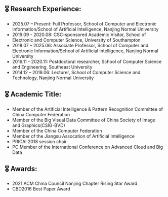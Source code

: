 ## 🎖 Research Experience:
- 2025.07 – Present: Full Professor, School of Computer and Electronic Information/School of Artificial Intelligence, Nanjing Normal University
- 2019.09 - 2020.08: CSC-sponsored Academic Visitor, School of Electronic and Computer Science, University of Southampton
- 2018.07 – 2025.06: Associate Professor,	School of Computer and Electronic Information/School of Artificial Intelligence, Nanjing Normal University
- 2016.11 - 2020.11: Postdoctoral researcher, School of Computer Science and Engineering, Southeast University
- 2014.12 – 2018.06: Lecturer,	School of Computer Science and Technology, Nanjing Normal University
  
## 🎖 Academic Title:
- Member of the Artificial Intelligence & Pattern Recognition Committee of China Computer Federation
- Member of the Big Visual Data Committee of China Society of Image and Graphics(CSIG-BVD)
- Member of the China Computer Federation
- Member of the Jiangsu Assocation of Artificial Intelligence
- PRICAI 2018 session chair
- PC Member of the International Conference on Advanced Cloud and Big Data

## 🎖 Awards:
- 2021 ACM China Council Nanjing Chapter Rising Star Award
- CBD2016 Best Paper Award

